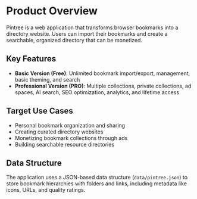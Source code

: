 # Product Overview

Pintree is a web application that transforms browser bookmarks into a directory website. Users can import their bookmarks and create a searchable, organized directory that can be monetized.

## Key Features

- **Basic Version (Free)**: Unlimited bookmark import/export, management, basic theming, and search
- **Professional Version (PRO)**: Multiple collections, private collections, ad spaces, AI search, SEO optimization, analytics, and lifetime access

## Target Use Cases

- Personal bookmark organization and sharing
- Creating curated directory websites
- Monetizing bookmark collections through ads
- Building searchable resource directories

## Data Structure

The application uses a JSON-based data structure (`data/pintree.json`) to store bookmark hierarchies with folders and links, including metadata like icons, URLs, and quality ratings.